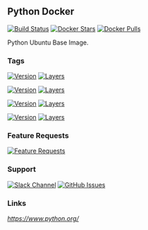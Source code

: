 [travis_logo]: https://travis-ci.org/stlouisn/python_docker.svg?branch=master
[travis_url]: https://travis-ci.org/stlouisn/python_docker
[docker_stars_logo]: https://img.shields.io/docker/stars/stlouisn/python.svg
[docker_pulls_logo]: https://img.shields.io/docker/pulls/stlouisn/python.svg
[docker_hub_url]: https://hub.docker.com/r/stlouisn/python
[microbadger_url]: https://microbadger.com/images/stlouisn/python
[feathub_data]: http://feathub.com/stlouisn/python_docker?format=svg
[feathub_url]: http://feathub.com/stlouisn/python_docker
[issues_url]: https://github.com/stlouisn/python_docker/issues
[slack_url]: https://stlouisn.slack.com/messages/CBRNYGY3V

## Python Docker

[![Build Status][travis_logo]][travis_url]
[![Docker Stars][docker_stars_logo]][docker_hub_url]
[![Docker Pulls][docker_pulls_logo]][docker_hub_url]

Python Ubuntu Base Image.

### Tags

[![Version](https://images.microbadger.com/badges/version/stlouisn/python:stable.svg)][microbadger_url]
[![Layers](https://images.microbadger.com/badges/image/stlouisn/python:stable.svg)][microbadger_url]

[![Version](https://images.microbadger.com/badges/version/stlouisn/python:latest.svg)][microbadger_url]
[![Layers](https://images.microbadger.com/badges/image/stlouisn/python:latest.svg)][microbadger_url]

[![Version](https://images.microbadger.com/badges/version/stlouisn/python:2.svg)][microbadger_url]
[![Layers](https://images.microbadger.com/badges/image/stlouisn/python:2.svg)][microbadger_url]

[![Version](https://images.microbadger.com/badges/version/stlouisn/python:3.svg)][microbadger_url]
[![Layers](https://images.microbadger.com/badges/image/stlouisn/python:3.svg)][microbadger_url]

### Feature Requests

[![Feature Requests][feathub_data]][feathub_url]

### Support

[![Slack Channel](https://img.shields.io/badge/-message-no.svg?colorA=a7a7a7&colorB=3eb991&logo=slack&logoWidth=14)][slack_url]
[![GitHub Issues](https://img.shields.io/badge/-issues-no.svg?colorA=a7a7a7&colorB=e01563&logo=github&logoWidth=14)][issues_url]

### Links

*https://www.python.org/*
